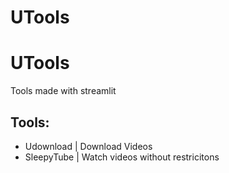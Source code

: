 # UTools

# UTools
Tools made with streamlit

## Tools:  
- Udownload | Download Videos
- SleepyTube | Watch videos without restricitons
